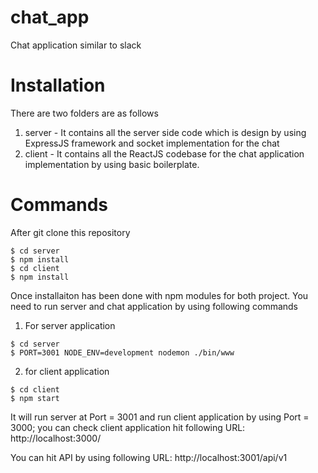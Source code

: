 # chat_app
Chat application similar to slack

# Installation
There are two folders are as follows
1. server - It contains all the server side code which is design by using ExpressJS framework and socket implementation for the chat
2. client - It contains all the ReactJS codebase for the chat application implementation by using basic boilerplate.

# Commands
After git clone this repository
```
$ cd server
$ npm install
$ cd client
$ npm install
```

Once installaiton has been done with npm modules for both project. You need to run server and chat application by using following commands

1. For server application
```
$ cd server
$ PORT=3001 NODE_ENV=development nodemon ./bin/www
```
2. for client application
```
$ cd client
$ npm start
```

It will run server at Port = 3001 and run client application by using Port = 3000; you can check client application hit following URL: http://localhost:3000/

You can hit API by using following URL: http://localhost:3001/api/v1


